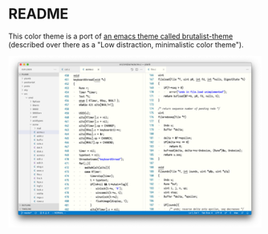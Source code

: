# README

This color theme is a port of [an emacs theme called
brutalist-theme](https://git.madhouse-project.org/algernon/brutalist-theme.el)
(described over there as a "Low distraction, minimalistic color theme").

![Example screenshot](example.png)
